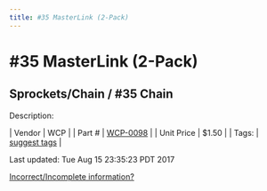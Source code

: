 ```yaml
---
title: #35 MasterLink (2-Pack)
---
```


# #35 MasterLink (2-Pack)
## Sprockets/Chain / #35 Chain
Description: 	 

| Vendor | WCP | 
| Part # | [WCP-0098](http://www.wcproducts.net/WCP-0098) | 
| Unit Price | $1.50 | 
| Tags: | [suggest tags](https://docs.google.com/forms/d/e/1FAIpQLSeWyY8v3RgOty-MyWmh9U0iivNYN_molChYyS-0U-o-kOAv_g/viewform) | 

Last updated: Tue Aug 15 23:35:23 PDT 2017

 [Incorrect/Incomplete information?](https://docs.google.com/forms/d/e/1FAIpQLSeWyY8v3RgOty-MyWmh9U0iivNYN_molChYyS-0U-o-kOAv_g/viewform)